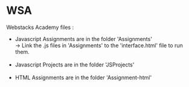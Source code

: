 # WSA
Webstacks Academy files :
<ul>
<li>Javascript Assignments are in the folder 'Assignments' <br>
  -> Link the .js files in 'Assignments' to the 'interface.html' file to run them.
  </li><br>
<li>Javascript Projects are in the folder 'JSProjects' </li><br>
<li>HTML Assignments are in the folder 'Assignment-html' </li><br>
</ul>
